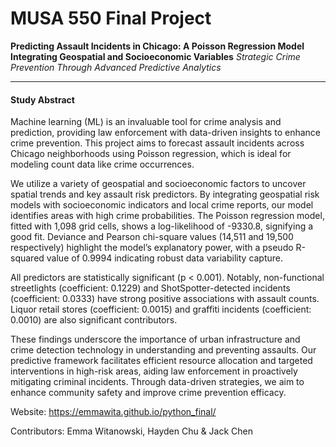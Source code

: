 # MUSA 550 Final Project

**Predicting Assault Incidents in Chicago: A Poisson Regression Model Integrating Geospatial and Socioeconomic Variables**
*Strategic Crime Prevention Through Advanced Predictive Analytics*

***

#### Study Abstract 
Machine learning (ML) is an invaluable tool for crime analysis and prediction, providing law enforcement with data-driven insights to enhance crime prevention. This project aims to forecast assault incidents across Chicago neighborhoods using Poisson regression, which is ideal for modeling count data like crime occurrences.

We utilize a variety of geospatial and socioeconomic factors to uncover spatial trends and key assault risk predictors. By integrating geospatial risk models with socioeconomic indicators and local crime reports, our model identifies areas with high crime probabilities. The Poisson regression model, fitted with 1,098 grid cells, shows a log-likelihood of -9330.8, signifying a good fit. Deviance and Pearson chi-square values (14,511 and 19,500 respectively) highlight the model’s explanatory power, with a pseudo R-squared value of 0.9994 indicating robust data variability capture.

All predictors are statistically significant (p < 0.001). Notably, non-functional streetlights (coefficient: 0.1229) and ShotSpotter-detected incidents (coefficient: 0.0333) have strong positive associations with assault counts. Liquor retail stores (coefficient: 0.0015) and graffiti incidents (coefficient: 0.0010) are also significant contributors.

These findings underscore the importance of urban infrastructure and crime detection technology in understanding and preventing assaults. Our predictive framework facilitates efficient resource allocation and targeted interventions in high-risk areas, aiding law enforcement in proactively mitigating criminal incidents. Through data-driven strategies, we aim to enhance community safety and improve crime prevention efficacy.


Website: https://emmawita.github.io/python_final/

Contributors: Emma Witanowski, Hayden Chu & Jack Chen
